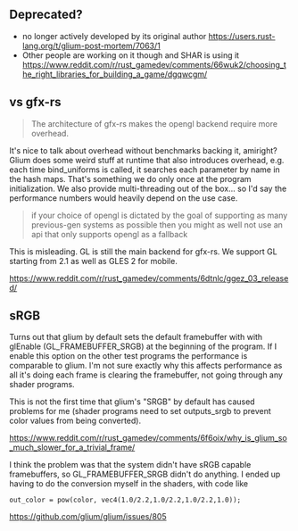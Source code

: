 ## Deprecated?

- no longer actively developed by its original author https://users.rust-lang.org/t/glium-post-mortem/7063/1
- Other people are working on it though and SHAR is using it https://www.reddit.com/r/rust_gamedev/comments/66wuk2/choosing_the_right_libraries_for_building_a_game/dgqwcgm/

## vs gfx-rs

> The architecture of gfx-rs makes the opengl backend require more overhead.

It's nice to talk about overhead without benchmarks backing it, amiright? Glium does some weird stuff at runtime that also introduces overhead, e.g. each time bind_uniforms is called, it searches each parameter by name in the hash maps. That's something we do only once at the program initialization. We also provide multi-threading out of the box... so I'd say the performance numbers would heavily depend on the use case.

> if your choice of opengl is dictated by the goal of supporting as many previous-gen systems as possible then you might as well not use an api that only supports opengl as a fallback

This is misleading. GL is still the main backend for gfx-rs. We support GL starting from 2.1 as well as GLES 2 for mobile.

https://www.reddit.com/r/rust_gamedev/comments/6dtnlc/ggez_03_released/

## sRGB

Turns out that glium by default sets the default framebuffer with with glEnable (GL_FRAMEBUFFER_SRGB) at the beginning of the program. If I enable this option on the other test programs the performance is comparable to glium. I'm not sure exactly why this affects performance as all it's doing each frame is clearing the framebuffer, not going through any shader programs.

This is not the first time that glium's "SRGB" by default has caused problems for me (shader programs need to set outputs_srgb to prevent color values from being converted).

https://www.reddit.com/r/rust_gamedev/comments/6f6oix/why_is_glium_so_much_slower_for_a_trivial_frame/

I think the problem was that the system didn't have sRGB capable framebuffers, so GL_FRAMEBUFFER_SRGB didn't do anything. I ended up having to do the conversion myself in the shaders, with code like

`out_color = pow(color, vec4(1.0/2.2,1.0/2.2,1.0/2.2,1.0));`

https://github.com/glium/glium/issues/805



